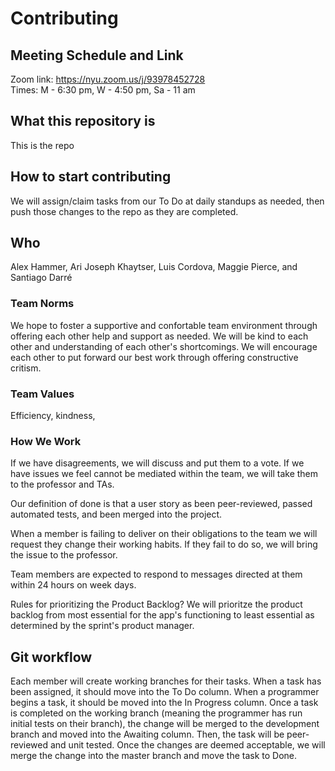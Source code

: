 # Contributing
## Meeting Schedule and Link
Zoom link: https://nyu.zoom.us/j/93978452728  
Times: M - 6:30 pm, W - 4:50 pm, Sa - 11 am

## What this repository is
This is the repo 

## How to start contributing
We will assign/claim tasks from our To Do at daily standups as needed, then push those changes to the repo as they are completed.

## Who
Alex Hammer, Ari Joseph Khaytser, Luis Cordova, Maggie Pierce, and Santiago Darré

### Team Norms
We hope to foster a supportive and confortable team environment through offering each other help and support as needed. We will be kind to each other and understanding of each other's shortcomings. We will encourage each other to put forward our best work through offering constructive critism.

### Team Values
Efficiency, kindness, 

### How We Work 
If we have disagreements, we will discuss and put them to a vote. If we have issues we feel cannot be mediated within the team, we will take them to the professor and TAs. 

Our definition of done is that a user story as been peer-reviewed, passed automated tests, and been merged into the project.

When a member is failing to deliver on their obligations to the team we will request they change their working habits. If they fail to do so, we will bring the issue to the professor.
  
Team members are expected to respond to messages directed at them within 24 hours on week days.
  
Rules for prioritizing the Product Backlog?  We will prioritze the product backlog from most essential for the app's functioning to least essential as determined by the sprint's product manager.
 
## Git workflow
Each member will create working branches for their tasks. When a task has been assigned, it should move into the To Do column. When a programmer begins a task, it should be moved into the In Progress column. Once a task is completed on the working branch (meaning the programmer has run initial tests on their branch), the change will be merged to the development branch and moved into the Awaiting column. Then, the task will be peer-reviewed and unit tested. Once the changes are deemed acceptable, we will merge the change into the master branch and move the task to Done.
